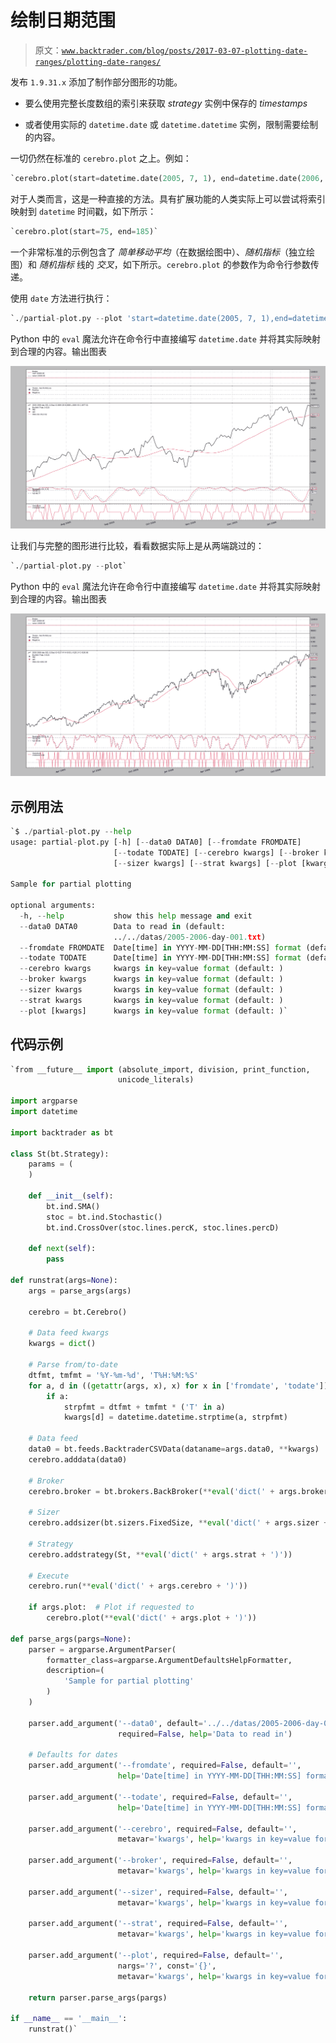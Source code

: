 # 绘制日期范围

> 原文：[`www.backtrader.com/blog/posts/2017-03-07-plotting-date-ranges/plotting-date-ranges/`](https://www.backtrader.com/blog/posts/2017-03-07-plotting-date-ranges/plotting-date-ranges/)

发布 `1.9.31.x` 添加了制作部分图形的功能。

+   要么使用完整长度数组的索引来获取 *strategy* 实例中保存的 *timestamps*

+   或者使用实际的 `datetime.date` 或 `datetime.datetime` 实例，限制需要绘制的内容。

一切仍然在标准的 `cerebro.plot` 之上。例如：

```py
`cerebro.plot(start=datetime.date(2005, 7, 1), end=datetime.date(2006, 1, 31))` 
```

对于人类而言，这是一种直接的方法。具有扩展功能的人类实际上可以尝试将索引映射到 `datetime` 时间戳，如下所示：

```py
`cerebro.plot(start=75, end=185)` 
```

一个非常标准的示例包含了 *简单移动平均*（在数据绘图中）、*随机指标*（独立绘图）和 *随机指标* 线的 *交叉*，如下所示。`cerebro.plot` 的参数作为命令行参数传递。

使用 `date` 方法进行执行：

```py
`./partial-plot.py --plot 'start=datetime.date(2005, 7, 1),end=datetime.date(2006, 1, 31)'` 
```

Python 中的 `eval` 魔法允许在命令行中直接编写 `datetime.date` 并将其实际映射到合理的内容。输出图表

![图片](img/bf84e0015a4cc245ce368cc034010d1f.png)

让我们与完整的图形进行比较，看看数据实际上是从两端跳过的：

```py
`./partial-plot.py --plot` 
```

Python 中的 `eval` 魔法允许在命令行中直接编写 `datetime.date` 并将其实际映射到合理的内容。输出图表

![图片](img/923c7fbfdf7bce662b7bbcc0a4b1611a.png)

## 示例用法

```py
`$ ./partial-plot.py --help
usage: partial-plot.py [-h] [--data0 DATA0] [--fromdate FROMDATE]
                       [--todate TODATE] [--cerebro kwargs] [--broker kwargs]
                       [--sizer kwargs] [--strat kwargs] [--plot [kwargs]]

Sample for partial plotting

optional arguments:
  -h, --help           show this help message and exit
  --data0 DATA0        Data to read in (default:
                       ../../datas/2005-2006-day-001.txt)
  --fromdate FROMDATE  Date[time] in YYYY-MM-DD[THH:MM:SS] format (default: )
  --todate TODATE      Date[time] in YYYY-MM-DD[THH:MM:SS] format (default: )
  --cerebro kwargs     kwargs in key=value format (default: )
  --broker kwargs      kwargs in key=value format (default: )
  --sizer kwargs       kwargs in key=value format (default: )
  --strat kwargs       kwargs in key=value format (default: )
  --plot [kwargs]      kwargs in key=value format (default: )` 
```

## 代码示例

```py
`from __future__ import (absolute_import, division, print_function,
                        unicode_literals)

import argparse
import datetime

import backtrader as bt

class St(bt.Strategy):
    params = (
    )

    def __init__(self):
        bt.ind.SMA()
        stoc = bt.ind.Stochastic()
        bt.ind.CrossOver(stoc.lines.percK, stoc.lines.percD)

    def next(self):
        pass

def runstrat(args=None):
    args = parse_args(args)

    cerebro = bt.Cerebro()

    # Data feed kwargs
    kwargs = dict()

    # Parse from/to-date
    dtfmt, tmfmt = '%Y-%m-%d', 'T%H:%M:%S'
    for a, d in ((getattr(args, x), x) for x in ['fromdate', 'todate']):
        if a:
            strpfmt = dtfmt + tmfmt * ('T' in a)
            kwargs[d] = datetime.datetime.strptime(a, strpfmt)

    # Data feed
    data0 = bt.feeds.BacktraderCSVData(dataname=args.data0, **kwargs)
    cerebro.adddata(data0)

    # Broker
    cerebro.broker = bt.brokers.BackBroker(**eval('dict(' + args.broker + ')'))

    # Sizer
    cerebro.addsizer(bt.sizers.FixedSize, **eval('dict(' + args.sizer + ')'))

    # Strategy
    cerebro.addstrategy(St, **eval('dict(' + args.strat + ')'))

    # Execute
    cerebro.run(**eval('dict(' + args.cerebro + ')'))

    if args.plot:  # Plot if requested to
        cerebro.plot(**eval('dict(' + args.plot + ')'))

def parse_args(pargs=None):
    parser = argparse.ArgumentParser(
        formatter_class=argparse.ArgumentDefaultsHelpFormatter,
        description=(
            'Sample for partial plotting'
        )
    )

    parser.add_argument('--data0', default='../../datas/2005-2006-day-001.txt',
                        required=False, help='Data to read in')

    # Defaults for dates
    parser.add_argument('--fromdate', required=False, default='',
                        help='Date[time] in YYYY-MM-DD[THH:MM:SS] format')

    parser.add_argument('--todate', required=False, default='',
                        help='Date[time] in YYYY-MM-DD[THH:MM:SS] format')

    parser.add_argument('--cerebro', required=False, default='',
                        metavar='kwargs', help='kwargs in key=value format')

    parser.add_argument('--broker', required=False, default='',
                        metavar='kwargs', help='kwargs in key=value format')

    parser.add_argument('--sizer', required=False, default='',
                        metavar='kwargs', help='kwargs in key=value format')

    parser.add_argument('--strat', required=False, default='',
                        metavar='kwargs', help='kwargs in key=value format')

    parser.add_argument('--plot', required=False, default='',
                        nargs='?', const='{}',
                        metavar='kwargs', help='kwargs in key=value format')

    return parser.parse_args(pargs)

if __name__ == '__main__':
    runstrat()` 
```
